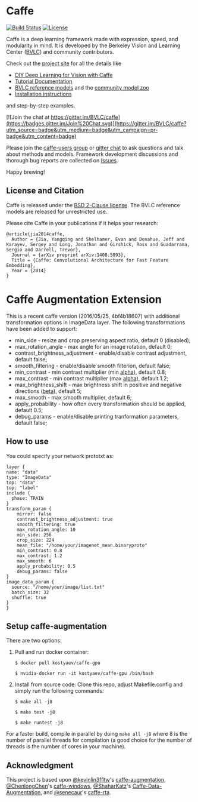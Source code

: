 # Caffe

[![Build Status](https://travis-ci.org/BVLC/caffe.svg?branch=master)](https://travis-ci.org/BVLC/caffe)
[![License](https://img.shields.io/badge/license-BSD-blue.svg)](LICENSE)

Caffe is a deep learning framework made with expression, speed, and modularity in mind.
It is developed by the Berkeley Vision and Learning Center ([BVLC](http://bvlc.eecs.berkeley.edu)) and community contributors.

Check out the [project site](http://caffe.berkeleyvision.org) for all the details like

- [DIY Deep Learning for Vision with Caffe](https://docs.google.com/presentation/d/1UeKXVgRvvxg9OUdh_UiC5G71UMscNPlvArsWER41PsU/edit#slide=id.p)
- [Tutorial Documentation](http://caffe.berkeleyvision.org/tutorial/)
- [BVLC reference models](http://caffe.berkeleyvision.org/model_zoo.html) and the [community model zoo](https://github.com/BVLC/caffe/wiki/Model-Zoo)
- [Installation instructions](http://caffe.berkeleyvision.org/installation.html)

and step-by-step examples.

[![Join the chat at https://gitter.im/BVLC/caffe](https://badges.gitter.im/Join%20Chat.svg)](https://gitter.im/BVLC/caffe?utm_source=badge&utm_medium=badge&utm_campaign=pr-badge&utm_content=badge)

Please join the [caffe-users group](https://groups.google.com/forum/#!forum/caffe-users) or [gitter chat](https://gitter.im/BVLC/caffe) to ask questions and talk about methods and models.
Framework development discussions and thorough bug reports are collected on [Issues](https://github.com/BVLC/caffe/issues).

Happy brewing!

## License and Citation

Caffe is released under the [BSD 2-Clause license](https://github.com/BVLC/caffe/blob/master/LICENSE).
The BVLC reference models are released for unrestricted use.

Please cite Caffe in your publications if it helps your research:

    @article{jia2014caffe,
      Author = {Jia, Yangqing and Shelhamer, Evan and Donahue, Jeff and Karayev, Sergey and Long, Jonathan and Girshick, Ross and Guadarrama, Sergio and Darrell, Trevor},
      Journal = {arXiv preprint arXiv:1408.5093},
      Title = {Caffe: Convolutional Architecture for Fast Feature Embedding},
      Year = {2014}
    }

# Caffe Augmentation Extension
This is a recent caffe version (2016/05/25, 4bf4b18607) with additional transformation options in ImageData layer. The following transformations have been added to support:

* min_side - resize and crop preserving aspect ratio, default 0 (disabled);
* max_rotation_angle - max angle for an image rotation, default 0;
* contrast_brightness_adjustment - enable/disable contrast adjustment, default false;
* smooth_filtering - enable/disable smooth filterion, default false;
* min_contrast - min contrast multiplier (min [alpha](http://docs.opencv.org/2.4/doc/tutorials/core/basic_linear_transform/basic_linear_transform.html)), default 0.8;
* max_contrast - min contrast multiplier (max [alpha](http://docs.opencv.org/2.4/doc/tutorials/core/basic_linear_transform/basic_linear_transform.html)), default 1.2;
* max_brightness_shift - max brightness shift in positive and negative directions ([beta](http://docs.opencv.org/2.4/doc/tutorials/core/basic_linear_transform/basic_linear_transform.html)), default 5;
* max_smooth - max smooth multiplier, default 6;
* apply_probability - how often every transformation should be applied, default 0.5;
* debug_params - enable/disable printing tranformation parameters, default false;

## How to use
You could specify your network prototxt as:

    layer {
    name: "data"
    type: "ImageData"
    top: "data"
    top: "label"
    include {
      phase: TRAIN
    }
    transform_param {
        mirror: false
        contrast_brightness_adjustment: true
        smooth_filtering: true
        max_rotation_angle: 10
        min_side: 256
        crop_size: 224
        mean_file: "/home/your/imagenet_mean.binaryproto"
        min_contrast: 0.8
        max_contrast: 1.2
        max_smooth: 6
        apply_probability: 0.5
        debug_params: false
    }
    image_data_param {
      source: "/home/your/image/list.txt"
      batch_size: 32
      shuffle: true
    }
    }


## Setup caffe-augmentation
There are two options:

1. Pull and run docker container:

    ```$ docker pull kostyaev/caffe-gpu```

    ```$ nvidia-docker run -it kostyaev/caffe-gpu /bin/bash```

2. Install from source code:
Clone this repo, adjust Makefile.config and simply run the following commands:

    ```$ make all -j8```

    ```$ make test -j8```

    ```$ make runtest -j8```

For a faster build, compile in parallel by doing `make all -j8` where 8 is the number of parallel threads for compilation (a good choice for the number of threads is the number of cores in your machine).


## Acknowledgment
This project is based upon
[@kevinlin311tw](https://github.com/kevinlin311tw)'s [caffe-augmentation](https://github.com/kevinlin311tw/caffe-augmentation),
[@ChenlongChen](https://github.com/ChenglongChen)'s [caffe-windows](https://github.com/ChenglongChen/caffe-windows), [@ShaharKatz](https://github.com/ShaharKatz)'s [Caffe-Data-Augmentation](https://github.com/ShaharKatz/Caffe-Data-Augmentation), and [@senecaur](https://github.com/senecaur)'s [caffe-rta](https://github.com/senecaur/caffe-rta).
